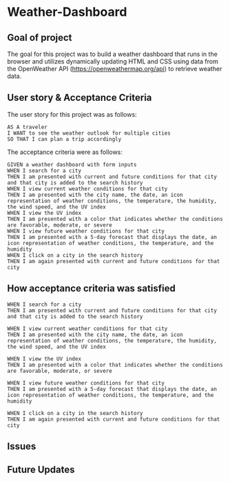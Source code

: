 # Weather-Dashboard

## Goal of project

The goal for this project was to build a weather dashboard that runs in the browser and utilizes dynamically updating HTML and CSS using data from the OpenWeather API (https://openweathermap.org/api) to retrieve weather data.

## User story & Acceptance Criteria

The user story for this project was as follows: 

```
AS A traveler
I WANT to see the weather outlook for multiple cities
SO THAT I can plan a trip accordingly
```

The acceptance criteria were as follows: 

```
GIVEN a weather dashboard with form inputs
WHEN I search for a city
THEN I am presented with current and future conditions for that city and that city is added to the search history
WHEN I view current weather conditions for that city
THEN I am presented with the city name, the date, an icon representation of weather conditions, the temperature, the humidity, the wind speed, and the UV index
WHEN I view the UV index
THEN I am presented with a color that indicates whether the conditions are favorable, moderate, or severe
WHEN I view future weather conditions for that city
THEN I am presented with a 5-day forecast that displays the date, an icon representation of weather conditions, the temperature, and the humidity
WHEN I click on a city in the search history
THEN I am again presented with current and future conditions for that city
```

## How acceptance criteria was satisfied

```
WHEN I search for a city
THEN I am presented with current and future conditions for that city and that city is added to the search history
```

```
WHEN I view current weather conditions for that city
THEN I am presented with the city name, the date, an icon representation of weather conditions, the temperature, the humidity, the wind speed, and the UV index
```

```
WHEN I view the UV index
THEN I am presented with a color that indicates whether the conditions are favorable, moderate, or severe
```

```
WHEN I view future weather conditions for that city
THEN I am presented with a 5-day forecast that displays the date, an icon representation of weather conditions, the temperature, and the humidity
```

```
WHEN I click on a city in the search history
THEN I am again presented with current and future conditions for that city
```

## Issues

## Future Updates